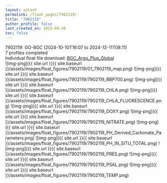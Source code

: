 ```yaml
---
layout: splash
permalink: /float_pages/7902119/
title: "7902119"
author_profile: false
last_created_on: 2025-09-30
toc: false
---
```

 
7902119: GO-BGC (2024-10-10T16:07 to 2024-12-11T08:11)\
7 profiles completed\
Individual float file download: [BGC_Argo_Plus_Global](https://ftp.soest.hawaii.edu/bgc_argo_plus/Individual_Floats/outliers_removed/7902119_Sprof_processed.nc)\
![img-png]({{ site.url }}{{ site.baseurl }}/assets/images/float_figures/7902119/01_7902119_map.png)
![img-png]({{ site.url }}{{ site.baseurl }}/assets/images/float_figures/7902119/7902119_BBP700.png)
![img-png]({{ site.url }}{{ site.baseurl }}/assets/images/float_figures/7902119/7902119_CHLA.png)
![img-png]({{ site.url }}{{ site.baseurl }}/assets/images/float_figures/7902119/7902119_CHLA_FLUORESCENCE.png)
![img-png]({{ site.url }}{{ site.baseurl }}/assets/images/float_figures/7902119/7902119_DOXY.png)
![img-png]({{ site.url }}{{ site.baseurl }}/assets/images/float_figures/7902119/7902119_NITRATE.png)
![img-png]({{ site.url }}{{ site.baseurl }}/assets/images/float_figures/7902119/7902119_PH_Derived_Carbonate_Parameters.png)
![img-png]({{ site.url }}{{ site.baseurl }}/assets/images/float_figures/7902119/7902119_PH_IN_SITU_TOTAL.png)
![img-png]({{ site.url }}{{ site.baseurl }}/assets/images/float_figures/7902119/7902119_PRES.png)
![img-png]({{ site.url }}{{ site.baseurl }}/assets/images/float_figures/7902119/7902119_PSAL.png)
![img-png]({{ site.url }}{{ site.baseurl }}/assets/images/float_figures/7902119/7902119_TEMP.png)
